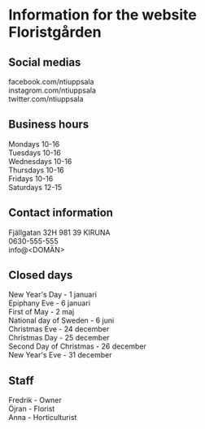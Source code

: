 # Information for the website Floristgården

## Social medias 
facebook.com/ntiuppsala  
instagrom.com/ntiuppsala  
twitter.com/ntiuppsala  



## Business hours
Mondays 10-16  
Tuesdays 10-16  
Wednesdays 10-16  
Thursdays 10-16  
Fridays 10-16  
Saturdays 12-15  



## Contact information
Fjällgatan 32H 981 39 KIRUNA  
0630-555-555  
info@<DOMÄN>  



## Closed days
New Year's Day - 1 januari  
Epiphany Eve - 6 januari  
First of May - 2 maj  
National day of Sweden - 6 juni  
Christmas Eve - 24 december  
Christmas Day - 25 december  
Second Day of Christmas - 26 december  
New Year's Eve - 31 december  



## Staff
Fredrik - Owner  
Öjran - Florist  
Anna - Horticulturist  